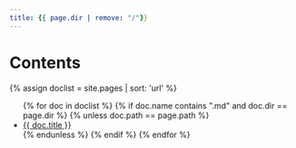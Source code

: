 ```yaml
---
title: {{ page.dir | remove: "/"}}
---
```


# Contents

{% assign doclist = site.pages | sort: 'url' %}
<ul>
    {% for doc in doclist %}
        {% if doc.name contains ".md" and doc.dir == page.dir %}
            {% unless doc.path == page.path %}
                <li><a href="{{ site.baseurl }}{{ doc.url }}">{{ doc.title }}</a></li>
            {% endunless %}
        {% endif %}
    {% endfor %}
</ul>
